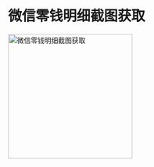 # 微信零钱明细截图获取

<img src="https://z3.ax1x.com/2021/09/29/453KAI.gif" title="" alt="微信零钱明细截图获取" width="254">